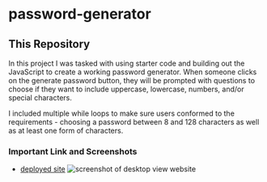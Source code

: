 # password-generator

## This Repository 

In this project I was tasked with using starter code and building out the JavaScript to create a working password generator. When someone clicks on the generate password button, they will be prompted with questions to choose if they want to include uppercase, lowercase, numbers, and/or special characters. 

I included multiple while loops to make sure users conformed to the requirements - choosing a password between 8 and 128 characters as well as at least one form of characters. 

### Important Link and Screenshots 

* [deployed site](https://breyera.github.io/password-generator/)
![screenshot of desktop view website](screenshot-of-completed-product.PNG)
